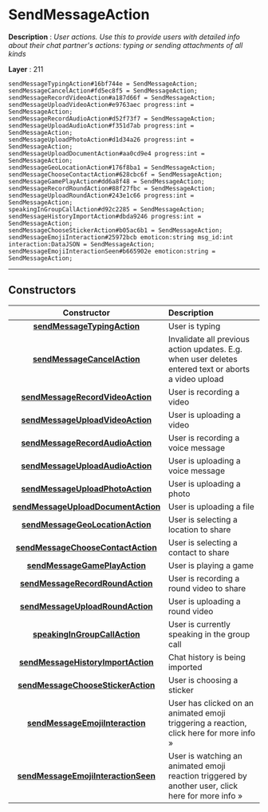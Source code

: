 # SendMessageAction

**Description** : *User actions\. Use this to provide users with detailed info about their chat partner&#039;s actions: typing or sending attachments of all kinds*

**Layer** : 211

```tl
sendMessageTypingAction#16bf744e = SendMessageAction;
sendMessageCancelAction#fd5ec8f5 = SendMessageAction;
sendMessageRecordVideoAction#a187d66f = SendMessageAction;
sendMessageUploadVideoAction#e9763aec progress:int = SendMessageAction;
sendMessageRecordAudioAction#d52f73f7 = SendMessageAction;
sendMessageUploadAudioAction#f351d7ab progress:int = SendMessageAction;
sendMessageUploadPhotoAction#d1d34a26 progress:int = SendMessageAction;
sendMessageUploadDocumentAction#aa0cd9e4 progress:int = SendMessageAction;
sendMessageGeoLocationAction#176f8ba1 = SendMessageAction;
sendMessageChooseContactAction#628cbc6f = SendMessageAction;
sendMessageGamePlayAction#dd6a8f48 = SendMessageAction;
sendMessageRecordRoundAction#88f27fbc = SendMessageAction;
sendMessageUploadRoundAction#243e1c66 progress:int = SendMessageAction;
speakingInGroupCallAction#d92c2285 = SendMessageAction;
sendMessageHistoryImportAction#dbda9246 progress:int = SendMessageAction;
sendMessageChooseStickerAction#b05ac6b1 = SendMessageAction;
sendMessageEmojiInteraction#25972bcb emoticon:string msg_id:int interaction:DataJSON = SendMessageAction;
sendMessageEmojiInteractionSeen#b665902e emoticon:string = SendMessageAction;
```

---

## Constructors

| Constructor | Description |
| :---: | :--- |
| [**sendMessageTypingAction**](constructor/sendMessageTypingAction) | User is typing |
| [**sendMessageCancelAction**](constructor/sendMessageCancelAction) | Invalidate all previous action updates. E.g. when user deletes entered text or aborts a video upload |
| [**sendMessageRecordVideoAction**](constructor/sendMessageRecordVideoAction) | User is recording a video |
| [**sendMessageUploadVideoAction**](constructor/sendMessageUploadVideoAction) | User is uploading a video |
| [**sendMessageRecordAudioAction**](constructor/sendMessageRecordAudioAction) | User is recording a voice message |
| [**sendMessageUploadAudioAction**](constructor/sendMessageUploadAudioAction) | User is uploading a voice message |
| [**sendMessageUploadPhotoAction**](constructor/sendMessageUploadPhotoAction) | User is uploading a photo |
| [**sendMessageUploadDocumentAction**](constructor/sendMessageUploadDocumentAction) | User is uploading a file |
| [**sendMessageGeoLocationAction**](constructor/sendMessageGeoLocationAction) | User is selecting a location to share |
| [**sendMessageChooseContactAction**](constructor/sendMessageChooseContactAction) | User is selecting a contact to share |
| [**sendMessageGamePlayAction**](constructor/sendMessageGamePlayAction) | User is playing a game |
| [**sendMessageRecordRoundAction**](constructor/sendMessageRecordRoundAction) | User is recording a round video to share |
| [**sendMessageUploadRoundAction**](constructor/sendMessageUploadRoundAction) | User is uploading a round video |
| [**speakingInGroupCallAction**](constructor/speakingInGroupCallAction) | User is currently speaking in the group call |
| [**sendMessageHistoryImportAction**](constructor/sendMessageHistoryImportAction) | Chat history is being imported |
| [**sendMessageChooseStickerAction**](constructor/sendMessageChooseStickerAction) | User is choosing a sticker |
| [**sendMessageEmojiInteraction**](constructor/sendMessageEmojiInteraction) | User has clicked on an animated emoji triggering a reaction, click here for more info » |
| [**sendMessageEmojiInteractionSeen**](constructor/sendMessageEmojiInteractionSeen) | User is watching an animated emoji reaction triggered by another user, click here for more info » |